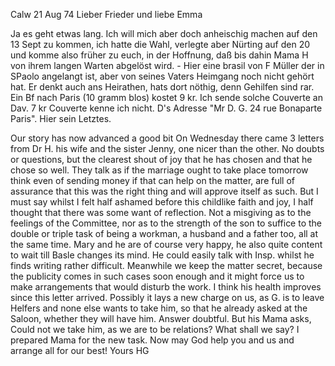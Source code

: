  Calw 21 Aug 74
Lieber Frieder und liebe Emma

Ja es geht etwas lang. Ich will mich aber doch anheischig machen auf den 13 Sept zu kommen, ich hatte die Wahl, verlegte aber Nürting auf den 20 und komme also früher zu euch, in der Hoffnung, daß bis dahin Mama H von ihrem langen Warten abgelöst wird. - Hier eine brasil von F Müller der in SPaolo angelangt ist, aber von seines Vaters Heimgang noch nicht gehört hat. Er denkt auch ans Heirathen, hats dort nöthig, denn Gehilfen sind rar. Ein Bf nach Paris (10 gramm blos) kostet 9 kr. Ich sende solche Couverte an Dav. 7 kr Couverte kenne ich nicht. D's Adresse "Mr D. G. 24 rue Bonaparte Paris". Hier sein Letztes.

Our story has now advanced a good bit On Wednesday there came 3 letters from Dr H. his wife and the sister Jenny, one nicer than the other. No doubts or questions, but the clearest shout of joy that he has chosen and that he chose so well. They talk as if the marriage ought to take place tomorrow think even of sending money if that can help on the matter, are full of assurance that this was the right thing and will approve itself as such. But I must say whilst I felt half ashamed before this childlike faith and joy, I half thought that there was some want of reflection. Not a misgiving as to the feelings of the Committee, nor as to the strength of the son to suffice to the double or triple task of being a workman, a husband and a father too, all at the same time. Mary and he are of course very happy, he also quite content to wait till Basle changes its mind. He could easily talk with Insp. whilst he finds writing rather difficult. Meanwhile we keep the matter secret, because the publicity comes in such cases soon enough and it might force us to make arrangements that would disturb the work. I think his health improves since this letter arrived. Possibly it lays a new charge on us, as G. is to leave Helfers and none else wants to take him, so that he already asked at the Saloon, whether they will have him. Answer doubtful. But his Mama asks, Could not we take him, as we are to be relations? What shall we say? I prepared Mama for the new task. Now may God help you and us and arrange all for our best!
 Yours HG
